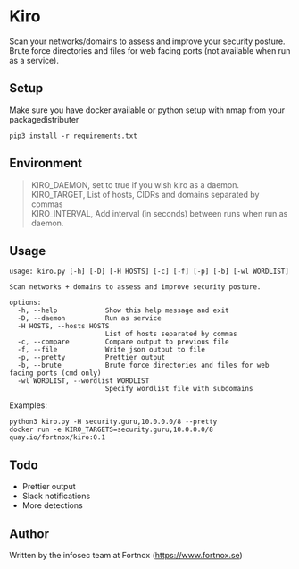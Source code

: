# Kiro
Scan your networks/domains to assess and improve your security posture.  
Brute force directories and files for web facing ports (not available when run as a service).  

## Setup
Make sure you have docker available or python setup with nmap from your packagedistributer

```
pip3 install -r requirements.txt
```
## Environment

>KIRO_DAEMON, set to true if you wish kiro as a daemon.  
KIRO_TARGET, List of hosts, CIDRs and domains separated by commas  
KIRO_INTERVAL, Add interval (in seconds) between runs when run as daemon.  

## Usage

```
usage: kiro.py [-h] [-D] [-H HOSTS] [-c] [-f] [-p] [-b] [-wl WORDLIST]

Scan networks + domains to assess and improve security posture.

options:
  -h, --help            Show this help message and exit
  -D, --daemon          Run as service
  -H HOSTS, --hosts HOSTS
                        List of hosts separated by commas
  -c, --compare         Compare output to previous file
  -f, --file            Write json output to file
  -p, --pretty          Prettier output
  -b, --brute           Brute force directories and files for web facing ports (cmd only)
  -wl WORDLIST, --wordlist WORDLIST
                        Specify wordlist file with subdomains
```
Examples:
```
python3 kiro.py -H security.guru,10.0.0.0/8 --pretty
docker run -e KIRO_TARGETS=security.guru,10.0.0.0/8 quay.io/fortnox/kiro:0.1
```

## Todo

* Prettier output
* Slack notifications
* More detections

## Author

Written by the infosec team at Fortnox (https://www.fortnox.se)
